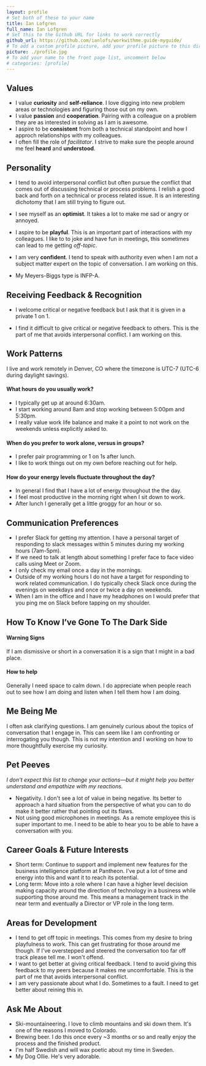 ```yaml
---
layout: profile
# Set both of these to your name
title: Ian Lofgren
full_name: Ian Lofgren
# Set this to the Github URL for links to work correctly
github_url: https://github.com/ianlofs/workwithme.guide-myguide/
# To add a custom profile picture, add your profile picture to this directory, update, and uncomment the relative link below.
picture: ./profile.jpg
# To add your name to the front page list, uncomment below
# categories: [profile]
---
```

## Values

* I value **curiosity** and **self-reliance**. I love digging into new problem areas or technologies and figuring those out on my own.
* I value **passion** and **cooperation**. Pairing with a colleague on a problem they are as interested in solving as I am is awesome.
* I aspire to be **consistent** from both a technical standpoint and how I approch relationships with my colleagues.
* I often fill the role of _facilitator_. I strive to make sure the people around me feel **heard** and **understood**.

## Personality

* I tend to avoid interpersonal conflict but often pursue the conflict that comes out of discussing technical or process problems. I relish a good back and forth on a technical or process related issue. It is an interesting dichotomy that I am still trying to figure out.
* I see myself as an **optimist**. It takes a lot to make me sad or angry or annoyed.
* I aspire to be **playful**. This is an important part of interactions with my colleagues. I like to to joke and have fun in meetings, this sometimes can lead to me getting _off-topic_.
* I am very **confident**. I tend to speak with authority even when I am not a subject matter expert on the topic of conversation. I am working on this.

* My Meyers-Biggs type is INFP-A.

## Receiving Feedback & Recognition

* I welcome critical or negative feedback but I ask that it is given in a private 1 on 1.

* I find it difficult to give critical or negative feedback to others. This is the part of me that avoids interpersonal conflict. I am working on this.

## Work Patterns
I live and work remotely in Denver, CO where the timezone is UTC-7 (UTC-6 during daylight savings).

#### What hours do you usually work?

* I typically get up at around 6:30am.
* I start working around 8am and stop working between 5:00pm and 5:30pm.
* I really value work life balance and make it a point to not work on the weekends unless explicitly asked to.

#### When do you prefer to work alone, versus in groups?
* I prefer pair programming or 1 on 1s after lunch.
* I like to work things out on my own before reaching out for help.

#### How do your energy levels fluctuate throughout the day?
* In general I find that I have a lot of energy throughout the the day.
* I feel most productive in the morning right when I sit down to work.
* After lunch I generally get a little groggy for an hour or so.

## Communication Preferences
* I prefer Slack for getting my attention. I have a personal target of responding to slack messages within 5 minutes during my working hours (7am-5pm).
* If we need to talk at length about something I prefer face to face video calls using Meet or Zoom.
* I only check my email once a day in the mornings.
* Outside of my working hours I do not have a target for responding to work related communication. I do typically check Slack once during the evenings on weekdays and once or twice a day on weekends.
* When I am in the office and I have my headphones on I would prefer that you ping me on Slack before tapping on my shoulder.

## How To Know I’ve Gone To The Dark Side

#### Warning Signs
If I am dismissive or short in a conversation it is a sign that I might in a bad place.

#### How to help
Generally I  need space to calm down. I do appreciate when people reach out to see how I am doing and listen when I tell them how I am doing.

## Me Being Me
I often ask clarifying questions. I am genuinely curious about the topics of conversation that I engage in. This can seem like I am confronting or interrogating you though. This is not my intention and I working on how to more thoughtfully exercise my curiosity.

## Pet Peeves
_I don't expect this list to change your actions—but it might help you better understand and empathize with my reactions._
* Negativity. I don't see a lot of value in being negative. Its better to approach a hard situation from the perspective of what you can to do make it better rather that pointing out its flaws.
* Not using good microphones in meetings. As a remote employee this is super important to me. I need to be able to hear you to be able to have a conversation with you.

## Career Goals & Future Interests
* Short term: Continue to support and implement new features for the business intelligence platform at Pantheon. I've put a lot of time and energy into this and want it to reach its potential.
* Long term: Move into a role where I can have a higher level decision making capacity around the direction of technology in a business while supporting those around me. This means a management track in the near term and eventually a Director or VP role in the long term.

## Areas for Development
* I tend to get off topic in meetings. This comes from my desire to bring playfulness to work. This can get frustrating for those around me though. If I've overstepped and steered the conversation too far off track please tell me. I won't offend.
* I want to get better at giving critical feedback. I tend to avoid giving this feedback to my peers because it makes me uncomfortable. This is the part of me that avoids interpersonal conflict.
* I am very passionate about what I do. Sometimes to a fault. I need to get better about reining this in.

## Ask Me About
* Ski-mountaineering. I love to climb mountains and ski down them. It's one of the reasons I moved to Colorado.
* Brewing beer. I do this once every ~3 months or so and really enjoy the process and the finished product.
* I'm half Swedish and will wax poetic about my time in Sweden.
* My Dog Ollie. He's very adorable.
